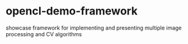 # opencl-demo-framework
showcase framework for implementing and presenting multiple image processing and CV algorithms
